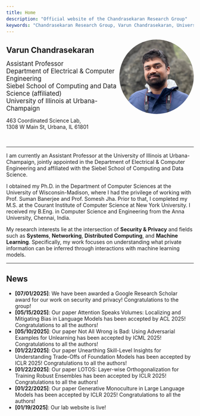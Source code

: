 ```yaml
---
title: Home
description: "Official website of the Chandrasekaran Research Group"
keywords: "Chandrasekaran Research Group, Varun Chandrasekaran, University of Illinois at Urbana-Champaign"
---
```



<div style="width: 200px; height: 200px; overflow: hidden; border-radius: 50%; float:right">
  <img src="authors/admin/avatar.jpeg" style="transform: scale(2); transform-origin: 57% 38%;"/>
</div>

<!-- # Chandrasekaran Research Group -->

<style>
  a {
    text-decoration: none;
    /* color: inherit; */
    transition: color 0.3s ease, text-decoration 0.3s ease;
  }

  a:hover {
    text-decoration: underline;
    color: #0056b3; /* You can replace this with any color you like */
  }
</style>

<h1 style="font-size: 1.5em; font-weight: bold;">Varun Chandrasekaran</h1>
<span style="font-size: 1.2em;">Assistant Professor</span>
</br>
<span style="font-size: 1.2em;">
    <a href="https://ece.illinois.edu/" target="_blank">
        Department of Electrical & Computer Engineering
    </a>
</span>
</br>
<span style="font-size: 1.2em;">
    <a href="https://siebelschool.illinois.edu/" target="_blank">
        Siebel School of Computing and Data Science
    </a>(affiliated)
</span>
</br>
<span style="font-size: 1.2em;">
    <a href="https://illinois.edu/" target="_blank">
        University of Illinois at Urbana-Champaign
    </a>
</span>

463 Coordinated Science Lab,</br>
1308 W Main St, Urbana, IL 61801</br>

<a href="mailto:varunc@illinois.edu"><i class="fa-solid fa-envelope fa-lg" style="color: #006BFF; margin: 2px"></i></a>
<a href="https://scholar.google.com/citations?user=Sl7nSOsAAAAJ&hl=en" target="_blank" rel="noopener noreferrer"><i class="fa-brands fa-google-scholar fa-lg" style="color: #006BFF; margin: 2px"></i></a>
<a href="https://x.com/varunchandrase3" target="_blank" rel="noopener noreferrer"><i class="fa-brands fa-twitter fa-lg" style="color: #006BFF; margin: 2px"></i></a>


---------------------------------

I am currently an Assistant Professor at the [University of Illinois at Urbana-Champaign](https://illinois.edu/), jointly appointed in the [Department of Electrical & Computer Engineering](https://ece.illinois.edu/) and affiliated with the [Siebel School of Computing and Data Science](https://siebelschool.illinois.edu/).

I obtained my Ph.D. in the Department of [Computer Sciences](https://www.cs.wisc.edu/) at the [University of Wisconsin-Madison](https://www.wisc.edu/), where I had the privilege of working with Prof. [Suman Banerjee](http://pages.cs.wisc.edu/~suman/) and Prof. [Somesh Jha](http://pages.cs.wisc.edu/~jha/). Prior to that, I completed my M.S. at the [Courant Institute of Computer Science](https://www.cs.nyu.edu/) at [New York University](https://www.nyu.edu/). I received my B.Eng. in Computer Science and Engineering from the [Anna University, Chennai, India](https://www.annauniv.edu/).

My research interests lie at the intersection of **Security & Privacy** and fields such as **Systems**, **Networking**, **Distributed Computing**, and **Machine Learning**. Specifically, my work focuses on understanding what private information can be inferred through interactions with machine learning models.

---------------------------------

## News

- **[07/01/2025]**: We have been awarded a [Google Research Scholar](https://research.google/programs-and-events/research-scholar-program/recipients/) award for our work on security and privacy! Congratulations to the group!
- **[05/15/2025]**: Our paper [Attention Speaks Volumes: Localizing and Mitigating Bias in Language Models](https://arxiv.org/abs/2410.22517) has been accepted by ACL 2025! Congratulations to all the authors!
- **[05/10/2025]**: Our paper [Not All Wrong is Bad: Using Adversarial Examples for Unlearning](https://arxiv.org/abs/2503.00917) has been accepted by ICML 2025! Congratulations to all the authors!
- **[01/22/2025]**: Our paper [Unearthing Skill-Level Insights for Understanding Trade-Offs of Foundation Models](https://arxiv.org/abs/2410.13826) has been accepted by ICLR 2025! Congratulations to all the authors!
- **[01/22/2025]**: Our paper [LOTOS: Layer-wise Orthogonalization for Training Robust Ensembles](https://arxiv.org/abs/2410.05136) has been accepted by ICLR 2025! Congratulations to all the authors!
- **[01/22/2025]**: Our paper [Generative Monoculture in Large Language Models](https://arxiv.org/abs/2407.02209) has been accepted by ICLR 2025! Congratulations to all the authors!
- **[01/19/2025]**: Our lab website is live!
